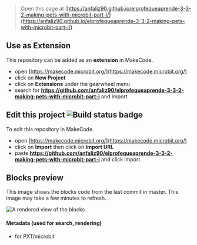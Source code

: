 
> Open this page at [https://anfaliz90.github.io/elprofequeaprende-3-3-2-making-pets-with-microbit-part-i/](https://anfaliz90.github.io/elprofequeaprende-3-3-2-making-pets-with-microbit-part-i/)

## Use as Extension

This repository can be added as an **extension** in MakeCode.

* open [https://makecode.microbit.org/](https://makecode.microbit.org/)
* click on **New Project**
* click on **Extensions** under the gearwheel menu
* search for **https://github.com/anfaliz90/elprofequeaprende-3-3-2-making-pets-with-microbit-part-i** and import

## Edit this project ![Build status badge](https://github.com/anfaliz90/elprofequeaprende-3-3-2-making-pets-with-microbit-part-i/workflows/MakeCode/badge.svg)

To edit this repository in MakeCode.

* open [https://makecode.microbit.org/](https://makecode.microbit.org/)
* click on **Import** then click on **Import URL**
* paste **https://github.com/anfaliz90/elprofequeaprende-3-3-2-making-pets-with-microbit-part-i** and click import

## Blocks preview

This image shows the blocks code from the last commit in master.
This image may take a few minutes to refresh.

![A rendered view of the blocks](https://github.com/anfaliz90/elprofequeaprende-3-3-2-making-pets-with-microbit-part-i/raw/master/.github/makecode/blocks.png)

#### Metadata (used for search, rendering)

* for PXT/microbit
<script src="https://makecode.com/gh-pages-embed.js"></script><script>makeCodeRender("{{ site.makecode.home_url }}", "{{ site.github.owner_name }}/{{ site.github.repository_name }}");</script>
